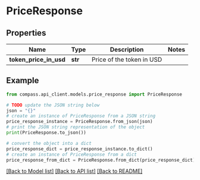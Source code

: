 # PriceResponse


## Properties

Name | Type | Description | Notes
------------ | ------------- | ------------- | -------------
**token_price_in_usd** | **str** | Price of the token in USD | 

## Example

```python
from compass.api_client.models.price_response import PriceResponse

# TODO update the JSON string below
json = "{}"
# create an instance of PriceResponse from a JSON string
price_response_instance = PriceResponse.from_json(json)
# print the JSON string representation of the object
print(PriceResponse.to_json())

# convert the object into a dict
price_response_dict = price_response_instance.to_dict()
# create an instance of PriceResponse from a dict
price_response_from_dict = PriceResponse.from_dict(price_response_dict)
```
[[Back to Model list]](../README.md#documentation-for-models) [[Back to API list]](../README.md#documentation-for-api-endpoints) [[Back to README]](../README.md)


